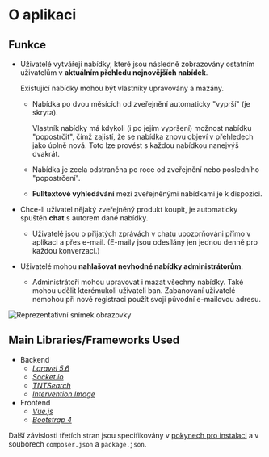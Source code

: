 # O aplikaci

## Funkce

* Uživatelé vytvářejí nabídky, které jsou následně zobrazovány ostatním uživatelům v **aktuálním přehledu nejnovějších nabídek**.

  Existující nabídky mohou být vlastníky upravovány a mazány.

  * Nabídka po dvou měsících od zveřejnění automaticky "vyprší" (je skryta).

    Vlastník nabídky má kdykoli (i po jejím vypršení) možnost nabídku "popostrčit", čímž zajistí, že se nabídka znovu objeví v přehledech jako úplně nová. Toto lze provést s každou nabídkou nanejvýš dvakrát.

  * Nabídka je zcela odstraněna po roce od zveřejnění nebo posledního "popostrčení".

  * **Fulltextové vyhledávání** mezi zveřejněnými nabídkami je k dispozici.

* Chce-li uživatel nějaký zveřejněný produkt koupit, je automaticky spuštěn **chat** s autorem dané nabídky.

  * Uživatelé jsou o přijatých zprávách v chatu upozorňováni přímo v aplikaci a přes e-mail. (E-maily jsou odesílány jen jednou denně pro každou konverzaci.)

* Uživatelé mohou **nahlašovat nevhodné nabídky administrátorům**.

  * Administrátoři mohou upravovat i mazat všechny nabídky. Také mohou udělit kterémukoli uživateli ban. Zabanovaní uživatelé nemohou při nové registraci použít svoji původní e-mailovou adresu.

![Reprezentativní snímek obrazovky](https://github.com/kogli/marketplace/raw/master/screenshot.png)

## Main Libraries/Frameworks Used

* Backend
  * [_Laravel 5.6_](https://laravel.com)
  * [_Socket.io_](https://socket.io/)
  * [_TNTSearch_](https://github.com/teamtnt/tntsearch)
  * [_Intervention Image_](http://image.intervention.io/)
* Frontend
  * [_Vue.js_](https://vuejs.org/)
  * [_Bootstrap 4_](https://getbootstrap.com/)

Další závislosti třetích stran jsou specifikovány v [pokynech pro instalaci](instalace.md) a v souborech `composer.json` a `package.json`.